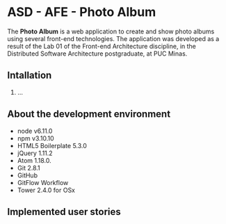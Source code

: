 # ASD - AFE - Photo Album

The **Photo Album** is a web application to create and show photo albums using several front-end technologies. The application was developed as a result of the Lab 01 of the Front-end Architecture discipline, in the Distributed Software Architecture postgraduate, at PUC Minas.

## Intallation

1. ...

## About the development environment

- node v6.11.0
- npm v3.10.10
- HTML5 Boilerplate 5.3.0
- jQuery 1.11.2
- Atom 1.18.0.
- Git 2.8.1
- GitHub
- GitFlow Workflow
- Tower 2.4.0 for OSx

## Implemented user stories
